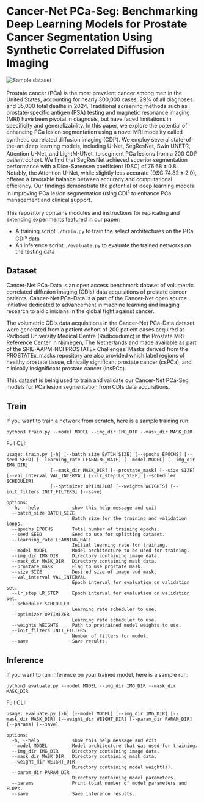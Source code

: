 # Cancer-Net PCa-Seg: Benchmarking Deep Learning Models for Prostate Cancer Segmentation Using Synthetic Correlated Diffusion Imaging

![Sample dataset](https://github.com/Jdewbury/Cancer-Net-PCa-Seg/blob/main/src/sample.png)
<br><br>
Prostate cancer (PCa) is the most prevalent cancer among men in the United States, accounting for nearly 300,000 cases, 29\% of all diagnoses and 35,000 total deaths in 2024. Traditional screening methods such as prostate-specific antigen (PSA) testing and magnetic resonance imaging (MRI) have been pivotal in diagnosis, but have faced limitations in specificity and generalizability. In this paper, we explore the potential of enhancing PCa lesion segmentation using a novel MRI modality called synthetic correlated diffusion imaging (CDI<sup>s</sup>). We employ several state-of-the-art deep learning models, including U-Net, SegResNet, Swin UNETR, Attention U-Net, and LightM-UNet, to segment PCa lesions from a 200 CDI<sup>s</sup> patient cohort. We find that SegResNet achieved superior segmentation performance with a Dice-Sørensen coefficient (DSC) of $76.68 \pm 0.8$. Notably, the Attention U-Net, while slightly less accurate (DSC $74.82 \pm 2.0$), offered a favorable balance between accuracy and computational efficiency. Our findings demonstrate the potential of deep learning models in improving PCa lesion segmentation using CDI<sup>s</sup> to enhance PCa management and clinical support. 
<br><br>
This repository contains modules and instructions for replicating and extending experiments featured in our paper:
- A training script `./train.py` to train the select architectures on the PCa CDI<sup>s</sup> data
- An inference script `./evaluate.py` to evaluate the trained networks on the testing data

## Dataset
Cancer-Net PCa-Data is an open access benchmark dataset of volumetric correlated diffusion imaging (CDIs) data acquisitions of prostate cancer patients. Cancer-Net PCa-Data is a part of the Cancer-Net open source initiative dedicated to advancement in machine learning and imaging research to aid clinicians in the global fight against cancer.

The volumetric CDIs data acquisitions in the Cancer-Net PCa-Data dataset were generated from a patient cohort of 200 patient cases acquired at Radboud University Medical Centre (Radboudumc) in the Prostate MRI Reference Center in Nijmegen, The Netherlands and made available as part of the SPIE-AAPM-NCI PROSTATEx Challenges. Masks derived from the PROSTATEx_masks repository are also provided which label regions of healthy prostate tissue, clinically significant prostate cancer (csPCa), and clinically insignificant prostate cancer (insPCa).

This [dataset](https://www.kaggle.com/datasets/hgunraj/cancer-net-pca-data) is being used to train and validate our Cancer-Net PCa-Seg models for PCa lesion segmentation from CDIs data acquisitions.

## Train
If you want to train a network from scratch, here is a sample training run:
```
python3 train.py --model MODEL --img_dir IMG_DIR --mask_dir MASK_DIR
```
Full CLI:
```
usage: train.py [-h] [--batch_size BATCH_SIZE] [--epochs EPOCHS] [--seed SEED] [--learning_rate LEARNING_RATE] [--model MODEL] [--img_dir IMG_DIR]
                [--mask_dir MASK_DIR] [--prostate_mask] [--size SIZE] [--val_interval VAL_INTERVAL] [--lr_step LR_STEP] [--scheduler SCHEDULER]
                [--optimizer OPTIMIZER] [--weights WEIGHTS] [--init_filters INIT_FILTERS] [--save]

options:
  -h, --help            show this help message and exit
  --batch_size BATCH_SIZE
                        Batch size for the training and validation loops.
  --epochs EPOCHS       Total number of training epochs.
  --seed SEED           Seed to use for splitting dataset.
  --learning_rate LEARNING_RATE
                        Initial learning rate for training.
  --model MODEL         Model architecture to be used for training.
  --img_dir IMG_DIR     Directory containing image data.
  --mask_dir MASK_DIR   Directory containing mask data.
  --prostate_mask       Flag to use prostate mask.
  --size SIZE           Desired size of image and mask.
  --val_interval VAL_INTERVAL
                        Epoch interval for evaluation on validation set.
  --lr_step LR_STEP     Epoch interval for evaluation on validation set.
  --scheduler SCHEDULER
                        Learning rate scheduler to use.
  --optimizer OPTIMIZER
                        Learning rate scheduler to use.
  --weights WEIGHTS     Path to pretrained model weights to use.
  --init_filters INIT_FILTERS
                        Number of filters for model.
  --save                Save results.
```
## Inference
If you want to run inference on your trained model, here is a sample run:
```
python3 evaluate.py --model MODEL --img_dir IMG_DIR --mask_dir MASK_DIR
```
Full CLI:
```
usage: evaluate.py [-h] [--model MODEL] [--img_dir IMG_DIR] [--mask_dir MASK_DIR] [--weight_dir WEIGHT_DIR] [--param_dir PARAM_DIR] [--params] [--save]

options:
  -h, --help            show this help message and exit
  --model MODEL         Model architecture that was used for training.
  --img_dir IMG_DIR     Directory containing image data.
  --mask_dir MASK_DIR   Directory containing mask data.
  --weight_dir WEIGHT_DIR
                        Directory containing model weight(s).
  --param_dir PARAM_DIR
                        Directory containing model parameters.
  --params              Print total number of model parameters and FLOPs.
  --save                Save inference results.
```
